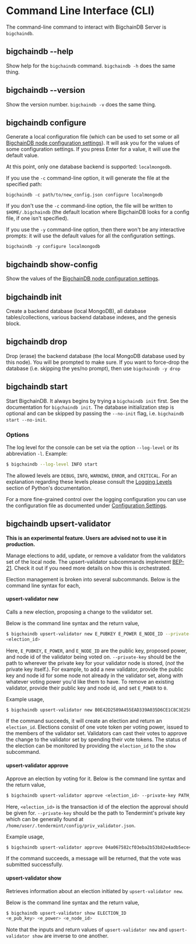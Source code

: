 <!---
Copyright BigchainDB GmbH and BigchainDB contributors
SPDX-License-Identifier: (Apache-2.0 AND CC-BY-4.0)
Code is Apache-2.0 and docs are CC-BY-4.0
--->

# Command Line Interface (CLI)

The command-line command to interact with BigchainDB Server is `bigchaindb`.


## bigchaindb \-\-help

Show help for the `bigchaindb` command. `bigchaindb -h` does the same thing.


## bigchaindb \-\-version

Show the version number. `bigchaindb -v` does the same thing.


## bigchaindb configure

Generate a local configuration file (which can be used to set some or all [BigchainDB node configuration settings](configuration.html)). It will ask you for the values of some configuration settings.
If you press Enter for a value, it will use the default value.

At this point, only one database backend is supported: `localmongodb`.

If you use the `-c` command-line option, it will generate the file at the specified path:
```text
bigchaindb -c path/to/new_config.json configure localmongodb
```

If you don't use the `-c` command-line option, the file will be written to `$HOME/.bigchaindb` (the default location where BigchainDB looks for a config file, if one isn't specified).

If you use the `-y` command-line option, then there won't be any interactive prompts: it will use the default values for all the configuration settings.
```text
bigchaindb -y configure localmongodb
```


## bigchaindb show-config

Show the values of the [BigchainDB node configuration settings](configuration.html).


## bigchaindb init

Create a backend database (local MongoDB), all database tables/collections,
various backend database indexes, and the genesis block.


## bigchaindb drop

Drop (erase) the backend database (the local MongoDB database used by this node).
You will be prompted to make sure.
If you want to force-drop the database (i.e. skipping the yes/no prompt), then use `bigchaindb -y drop`


## bigchaindb start

Start BigchainDB. It always begins by trying a `bigchaindb init` first. See the documentation for `bigchaindb init`.
The database initialization step is optional and can be skipped by passing the `--no-init` flag, i.e. `bigchaindb start --no-init`.

### Options

The log level for the console can be set via the option `--log-level` or its
abbreviation `-l`. Example:

```bash
$ bigchaindb --log-level INFO start
```

The allowed levels are `DEBUG`, `INFO`, `WARNING`, `ERROR`, and `CRITICAL`.
For an explanation regarding these levels please consult the
[Logging Levels](https://docs.python.org/3.6/library/logging.html#levels)
section of Python's documentation.

For a more fine-grained control over the logging configuration you can use the
configuration file as documented under
[Configuration Settings](configuration.html).


## bigchaindb upsert-validator

**This is an experimental feature. Users are advised not to use it in production.**


Manage elections to add, update, or remove a validator from the validators set of the local node. The upsert-validator subcommands implement [BEP-21](https://github.com/bigchaindb/BEPs/tree/master/21). Check it out if you need more details on how this is orchestrated.

Election management is broken into several subcommands. Below is the command line syntax for each,

#### upsert-validator new

Calls a new election, proposing a change to the validator set.

Below is the command line syntax and the return value,

```bash
$ bigchaindb upsert-validator new E_PUBKEY E_POWER E_NODE_ID --private-key PATH_TO_YOUR_PRIVATE_KEY
<election_id>
```

Here, `E_PUBKEY`, `E_POWER`, and `E_NODE_ID` are the public key, proposed power, and node id of the validator being voted on. `--private-key` should be the path to wherever the private key for your validator node is stored, (*not* the private key itself.). For example, to add a new validator, provide the public key and node id for some node not already in the validator set, along with whatever voting power you'd like them to have. To remove an existing validator, provide their public key and node id, and set `E_POWER` to `0`.

Example usage,

```bash
$ bigchaindb upsert-validator new B0E42D2589A455EAD339A035D6CE1C8C3E25863F268120AA0162AD7D003A4014 1 12345 --private-key /home/user/.tendermint/config/priv_validator.json
```

If the command succeeds, it will create an election and return an `election_id`. Elections consist of one vote token per voting power, issued to the members of the validator set. Validators can cast their votes to approve the change to the validator set by spending their vote tokens. The status of the election can be monitored by providing the `election_id` to the `show` subcommand.

#### upsert-validator approve
 Approve an election by voting for it.
 Below is the command line syntax and the return value,
 ```bash
$ bigchaindb upsert-validator approve <election_id> --private-key PATH_TO_YOUR_PRIVATE_KEY
```
 Here, `<election_id>` is the transaction id of the election the approval should be given for. `--private-key` should be the path to Tendermint's private key which can be generally found at `/home/user/.tendermint/config/priv_validator.json`.

 Example usage,
 ```bash
$ bigchaindb upsert-validator approve 04a067582cf03eba2b53b82e4adb5ece424474cbd4f7183780855a93ac5e3caa --private-key /home/user/.tendermint/config/priv_validator.json
```
 If the command succeeds, a message will be returned, that the vote was submitted successfully.

#### upsert-validator show

Retrieves information about an election initiated by `upsert-validator new`.

Below is the command line syntax and the return value,

```bash
$ bigchaindb upsert-validator show ELECTION_ID
<e_pub_key> <e_power> <e_node_id>
```

Note that the inputs and return values of `upsert-validator new` and `upsert-validator show` are inverse to one another.